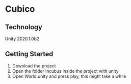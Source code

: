 # Cubico
## Technology
Unity 2020.1.0b2

## Getting Started
1. Download the project
2. Open the folder Incubus inside the project with unity
3. Open World.unity and press play, this might take a while
